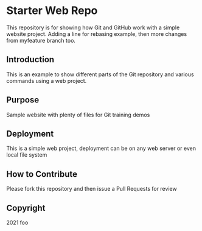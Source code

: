 # Starter Web Repo

This repository is for showing how Git and GitHub work with a simple website project. Adding a line for rebasing example, then more changes from myfeature branch too.

## Introduction

This is an example to show different parts of the Git repository and various commands using a web project.

## Purpose

Sample website with plenty of files for Git training demos

## Deployment

This is a simple web project, deployment can be on any web server or even local file system

## How to Contribute

Please fork this repository and then issue a Pull Requests for review

## Copyright

2021 foo
